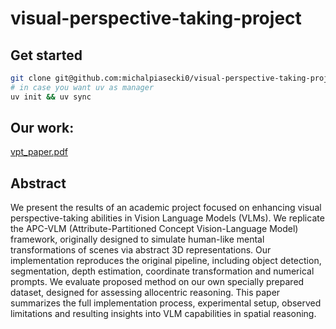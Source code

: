 # visual-perspective-taking-project

## Get started
```bash
git clone git@github.com:michalpiasecki0/visual-perspective-taking-project.git && cd visual-perspective-taking-project`
# in case you want uv as manager
uv init && uv sync
```

## Our work:
[vpt_paper.pdf](vpt_our_research_paper.pdf)

## Abstract 
We present the results of an academic project focused on enhancing visual perspective-taking abilities in Vision Language Models (VLMs). We replicate the APC-VLM (Attribute-Partitioned
Concept Vision-Language Model) framework, originally designed to simulate
human-like mental transformations of
scenes via abstract 3D representations.
Our implementation reproduces the original pipeline, including object detection, segmentation, depth estimation, coordinate transformation and numerical
prompts. We evaluate proposed method
on our own specially prepared dataset,
designed for assessing allocentric reasoning. This paper summarizes the full implementation process, experimental setup,
observed limitations and resulting insights
into VLM capabilities in spatial reasoning.

